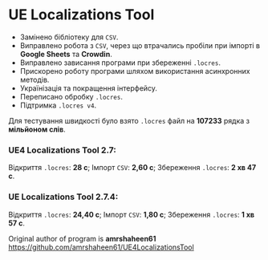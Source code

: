# UE Localizations Tool

- Замінено бібліотеку для `CSV`.
- Виправлено робота з `CSV`, через що втрачались пробіли при імпорті в **Google Sheets** та **Crowdin**.
- Виправлено зависання програми при збереженні `.locres`.
- Прискорено роботу програми шляхом використання асинхронних методів.
- Українізація та покращення інтерфейсу.
- Переписано обробку `.locres`.
- Підтримка `.locres v4`.

Для тестування швидкості було взято `.locres` файл на **107233** рядка з **мільйоном слів**.
### UE4 Localizations Tool 2.7:
Відкриття `.locres`: **28 с**; Імпорт `CSV`: **2,60 с**; Збереження `.locres`: **2 хв 47 с**.
### UE Localizations Tool 2.7.4:
Відкриття `.locres`: **24,40 с**; Імпорт `CSV`: **1,80 с**; Збереження `.locres`: **1 хв 57 с**.

Original author of program is **amrshaheen61**
https://github.com/amrshaheen61/UE4LocalizationsTool
